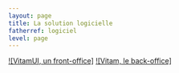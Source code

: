 ```yaml
---
layout: page
title: La solution logicielle
fatherref: logiciel
level: page
---
```


[![VitamUI, un front-office]](/public/images/Vitam_front.png)
[![Vitam, le back-office]](/public/images/Vitam_back.png)